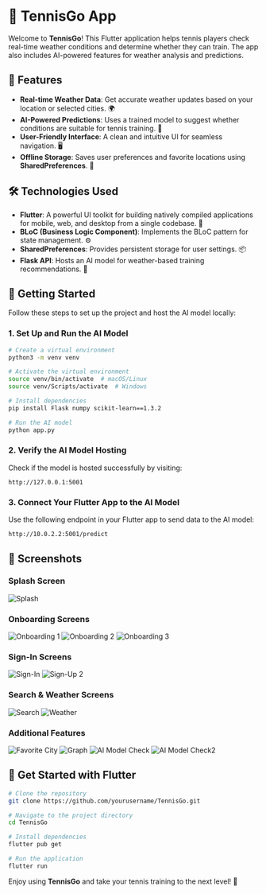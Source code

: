 # 🎾 TennisGo App

Welcome to **TennisGo**! This Flutter application helps tennis players check real-time weather conditions and determine whether they can train. The app also includes AI-powered features for weather analysis and predictions.

## 🌟 Features

- **Real-time Weather Data**: Get accurate weather updates based on your location or selected cities. 🌍
- **AI-Powered Predictions**: Uses a trained model to suggest whether conditions are suitable for tennis training. 🎾
- **User-Friendly Interface**: A clean and intuitive UI for seamless navigation. 🖥️
- **Offline Storage**: Saves user preferences and favorite locations using **SharedPreferences**. 💾

## 🛠️ Technologies Used

- **Flutter**: A powerful UI toolkit for building natively compiled applications for mobile, web, and desktop from a single codebase. 📱
- **BLoC (Business Logic Component)**: Implements the BLoC pattern for state management. ⚙️
- **SharedPreferences**: Provides persistent storage for user settings. 📦
- **Flask API**: Hosts an AI model for weather-based training recommendations. 🚀

## 🚀 Getting Started

Follow these steps to set up the project and host the AI model locally:

### 1. Set Up and Run the AI Model

```bash
# Create a virtual environment
python3 -m venv venv

# Activate the virtual environment
source venv/bin/activate  # macOS/Linux
source venv/Scripts/activate  # Windows

# Install dependencies
pip install Flask numpy scikit-learn==1.3.2

# Run the AI model
python app.py
```

### 2. Verify the AI Model Hosting
Check if the model is hosted successfully by visiting:
```
http://127.0.0.1:5001
```

### 3. Connect Your Flutter App to the AI Model
Use the following endpoint in your Flutter app to send data to the AI model:
```
http://10.0.2.2:5001/predict
```

## 📸 Screenshots

### **Splash Screen**
![Splash](https://github.com/user-attachments/assets/15f77474-d9f2-4f70-934a-7a7d9b18376f)

### **Onboarding Screens**
![Onboarding 1](https://github.com/user-attachments/assets/49e1cb8f-501a-48e7-a2a1-9ec92afc1e59)
![Onboarding 2](https://github.com/user-attachments/assets/daeadbc2-3532-4d5c-b934-c4a070156643)
![Onboarding 3](https://github.com/user-attachments/assets/5f30fc1b-dc25-4afd-ade0-f357f812826b)

### **Sign-In Screens**
![Sign-In](https://github.com/user-attachments/assets/5cfa36c6-f0e4-4675-951c-993c5a1b26e6)
![Sign-Up 2](https://github.com/user-attachments/assets/0849916f-f1e0-4ffe-81a8-9f809e0ac99b)

### **Search & Weather Screens**
![Search](https://github.com/user-attachments/assets/21b40f41-da80-4e01-b7b3-ad77c6cb968a)
![Weather](https://github.com/user-attachments/assets/7ae648f5-0e37-4ca7-ab53-cde138891525)

### **Additional Features**
![Favorite City](https://github.com/user-attachments/assets/00e614de-8726-4690-9212-8dbf9a74663d)
![Graph](https://github.com/user-attachments/assets/6d1887c0-1d89-4e62-9e0c-ac3988cd87c3)
![AI Model Check](https://github.com/user-attachments/assets/6ca3cd50-26d0-4862-b235-3a00ffdfea2a)
![AI Model Check2](https://github.com/user-attachments/assets/ddf7b87a-969a-434c-8554-f16ced1253be)

## 🎾 Get Started with Flutter

```bash
# Clone the repository
git clone https://github.com/yourusername/TennisGo.git

# Navigate to the project directory
cd TennisGo

# Install dependencies
flutter pub get

# Run the application
flutter run
```

Enjoy using **TennisGo** and take your tennis training to the next level! 🚀

